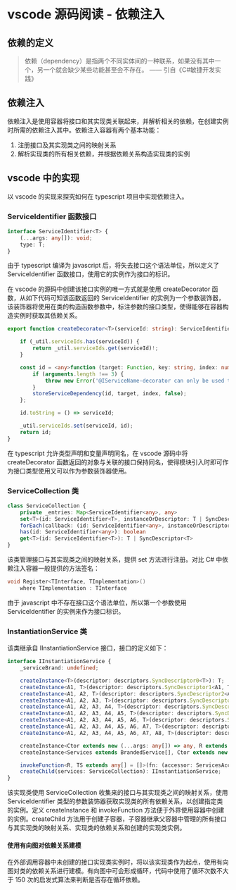 # vscode 源码阅读 - 依赖注入

## 依赖的定义

> 依赖（dependency）是指两个不同实体间的一种联系，如果没有其中一个，另一个就会缺少某些功能甚至会不存在。
> —— 引自《C#敏捷开发实践》

## 依赖注入

依赖注入是使用容器将接口和其实现类关联起来，并解析相关的依赖，在创建实例时所需的依赖注入其中。依赖注入容器有两个基本功能：

1. 注册接口及其实现类之间的映射关系
2. 解析实现类的所有相关依赖，并根据依赖关系构造实现类的实例

## vscode 中的实现

以 vscode 的实现来探究如何在 typescript 项目中实现依赖注入。

### ServiceIdentifier 函数接口

``` typescript
interface ServiceIdentifier<T> {
	(...args: any[]): void;
	type: T;
}
```

由于 typescript 编译为 javascript 后，将失去接口这个语法单位，所以定义了 ServiceIdentifier 函数接口，使用它的实例作为接口的标识。

在 vscode 的源码中创建该接口实例的唯一方式就是使用 createDecorator 函数，从如下代码可知该函数返回的 ServiceIdentifier 的实例为一个参数装饰器，该装饰器将使用在类的构造函数参数中，标注参数的接口类型，使得能够在容器构造实例时获取其依赖关系。

```typescript
export function createDecorator<T>(serviceId: string): ServiceIdentifier<T> {

	if (_util.serviceIds.has(serviceId)) {
		return _util.serviceIds.get(serviceId)!;
	}

	const id = <any>function (target: Function, key: string, index: number): any {
		if (arguments.length !== 3) {
			throw new Error('@IServiceName-decorator can only be used to decorate a parameter');
		}
		storeServiceDependency(id, target, index, false);
	};

	id.toString = () => serviceId;

	_util.serviceIds.set(serviceId, id);
	return id;
}
```

在 typescript 允许类型声明和变量声明同名，在 vscode 源码中将 createDecorator 函数返回的对象与关联的接口保持同名，使得模块引入时即可作为接口类型使用又可以作为参数装饰器使用。

### ServiceCollection 类

``` typescript
class ServiceCollection {
    private _entries: Map<ServiceIdentifier<any>, any>
    set<T>(id: ServiceIdentifier<T>, instanceOrDescriptor: T | SyncDescriptor<T>): T | SyncDescriptor<T>
    forEach(callback: (id: ServiceIdentifier<any>, instanceOrDescriptor: any) => any): void
    has(id: ServiceIdentifier<any>): boolean
    get<T>(id: ServiceIdentifier<T>): T | SyncDescriptor<T>
}
```

该类管理接口与其实现类之间的映射关系，提供 set 方法进行注册。对比 C# 中依赖注入容器一般提供的方法签名：

``` C#
void Register<TInterface, TImplementation>()
    where TImplementation : TInterface
```

由于 javascript 中不存在接口这个语法单位，所以第一个参数使用 ServiceIdentifier 的实例来作为接口标识。

### InstantiationService 类

该类继承自 IInstantiationService 接口，接口的定义如下：

``` typescript
interface IInstantiationService {
    _serviceBrand: undefined;

	createInstance<T>(descriptor: descriptors.SyncDescriptor0<T>): T;
	createInstance<A1, T>(descriptor: descriptors.SyncDescriptor1<A1, T>, a1: A1): T;
	createInstance<A1, A2, T>(descriptor: descriptors.SyncDescriptor2<A1, A2, T>, a1: A1, a2: A2): T;
	createInstance<A1, A2, A3, T>(descriptor: descriptors.SyncDescriptor3<A1, A2, A3, T>, a1: A1, a2: A2, a3: A3): T;
	createInstance<A1, A2, A3, A4, T>(descriptor: descriptors.SyncDescriptor4<A1, A2, A3, A4, T>, a1: A1, a2: A2, a3: A3, a4: A4): T;
	createInstance<A1, A2, A3, A4, A5, T>(descriptor: descriptors.SyncDescriptor5<A1, A2, A3, A4, A5, T>, a1: A1, a2: A2, a3: A3, a4: A4, a5: A5): T;
	createInstance<A1, A2, A3, A4, A5, A6, T>(descriptor: descriptors.SyncDescriptor6<A1, A2, A3, A4, A5, A6, T>, a1: A1, a2: A2, a3: A3, a4: A4, a5: A5, a6: A6): T;
	createInstance<A1, A2, A3, A4, A5, A6, A7, T>(descriptor: descriptors.SyncDescriptor7<A1, A2, A3, A4, A5, A6, A7, T>, a1: A1, a2: A2, a3: A3, a4: A4, a5: A5, a6: A6, a7: A7): T;
	createInstance<A1, A2, A3, A4, A5, A6, A7, A8, T>(descriptor: descriptors.SyncDescriptor8<A1, A2, A3, A4, A5, A6, A7, A8, T>, a1: A1, a2: A2, a3: A3, a4: A4, a5: A5, a6: A6, a7: A7, a8: A8): T;

	createInstance<Ctor extends new (...args: any[]) => any, R extends InstanceType<Ctor>>(t: Ctor, ...args: GetLeadingNonServiceArgs<ConstructorParameters<Ctor>>): R;
	createInstance<Services extends BrandedService[], Ctor extends new (...services: Services) => any, R extends InstanceType<Ctor>>(t: Ctor): R;

	invokeFunction<R, TS extends any[] = []>(fn: (accessor: ServicesAccessor, ...args: TS) => R, ...args: TS): R;
	createChild(services: ServiceCollection): IInstantiationService;
}
```

该实现类使用 ServiceCollection 收集来的接口与其实现类之间的映射关系，使用 ServiceIdentifier 类型的参数装饰器获取实现类的所有依赖关系，以创建指定类的实例。定义 createInstance 和 invokeFunction 方法便于外界使用容器中创建的实例。createChild 方法用于创建子容器，子容器继承父容器中管理的所有接口与其实现类的映射关系、实现类的依赖关系和创建的实现类实例。


#### 使用有向图对依赖关系建模

在外部调用容器中未创建的接口实现类实例时，将以该实现类作为起点，使用有向图对类的依赖关系进行建模。有向图中可会形成循环，代码中使用了循环次数不大于 150 次的启发式算法来判断是否存在循环依赖。
